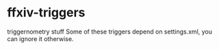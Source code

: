 # ffxiv-triggers
triggernometry stuff
Some of these triggers depend on settings.xml, you can ignore it otherwise.
